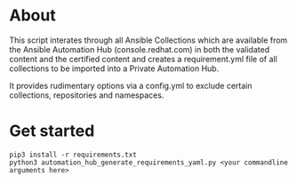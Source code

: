 # About
This script interates through all Ansible Collections which are available from the Ansible Automation 
Hub (console.redhat.com) in both the validated content and the certified content and creates a requirement.yml
file of all collections to be imported into a Private Automation Hub.

It provides rudimentary options via a config.yml to exclude certain collections, repositories and namespaces.

# Get started
```
pip3 install -r requirements.txt
python3 automation_hub_generate_requirements_yaml.py <your commandline arguments here>
``` 
